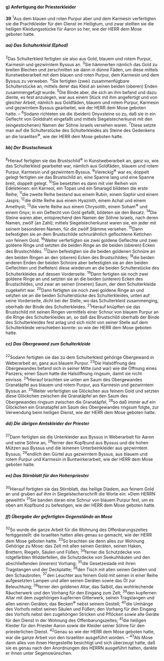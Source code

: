 #### g) Anfertigung der Priesterkleider

__39__
<sup>1</sup>Aus dem blauen und roten Purpur aber und dem Karmesin verfertigten sie die Prachtkleider für den Dienst im Heiligtum, und zwar stellten sie die heiligen Kleidungsstücke für Aaron so her, wie der HERR dem Mose geboten hatte.

##### aa) Das Schulterkleid (Ephod)

<sup>2</sup>Das Schulterkleid fertigten sie also aus Gold, blauem und rotem Purpur, Karmesin und gezwirntem Byssus an.
<sup>3</sup>Sie hämmerten nämlich das Gold zu breiten Blechen und zerschnitten sie dann in dünne Fäden, um diese mittels Kunstweberarbeit mit dem blauen und roten Purpur, dem Karmesin und dem Byssus zu verweben.
<sup>4</sup>Sie fertigten (zwei) zusammenfügbare Schulterstücke an, mittels derer das Kleid an seinen beiden (oberen) Enden zusammengefügt wurde.
<sup>5</sup>Die Binde aber, die sich an ihm befand und dazu diente, es fest anzulegen, war aus einem Stück mit ihm angefertigt und von gleicher Arbeit, nämlich aus Goldfäden, blauem und rotem Purpur, Karmesin und gezwirntem Byssus gearbeitet, wie der HERR dem Mose geboten hatte. –
<sup>6</sup>Sodann richteten sie die (beiden) Onyxsteine so zu, daß sie in ein Geflecht von Golddraht eingefaßt und mittels Siegelstecherkunst mit den (eingestochenen) Namen der Söhne Israels versehen waren.
<sup>7</sup>Diese setzte man auf die Schulterstücke des Schulterkleides als Steine des Gedenkens an die Israeliten<sup title="vgl. 28,12">&#x2732;</sup>, wie der HERR dem Mose geboten hatte.

##### bb) Der Brustschmuck

<sup>8</sup>Hierauf fertigten sie das Brustschild<sup title="oder: die Brusttasche">&#x2732;</sup> in Kunstweberarbeit an, ganz so, wie das Schulterkleid gearbeitet war, nämlich aus Goldfäden, blauem und rotem Purpur, Karmesin und gezwirntem Byssus.
<sup>9</sup>Viereckig<sup title="= quadratförmig">&#x2732;</sup> war es; doppelt gelegt fertigten sie das Brustschild an, eine Spanne lang und eine Spanne breit, doppelt gelegt.
<sup>10</sup>Sie besetzten es dann mit vier Reihen von Edelsteinen: ein Karneol, ein Topas und ein Smaragd bildeten die erste Reihe;
<sup>11</sup>die zweite Reihe bestand aus einem Rubin, einem Saphir und einem Jaspis;
<sup>12</sup>die dritte Reihe aus einem Hyazinth, einem Achat und einem Amethyst;
<sup>13</sup>die vierte Reihe aus einem Chrysolith, einem Soham<sup title="1.Mose 2,12">&#x2732;</sup> und einem Onyx; in ein Geflecht von Gold gefaßt, bildeten sie den Besatz.
<sup>14</sup>Die Steine waren aber, entsprechend den Namen der Söhne Israels, nach deren Namen, zwölf (an Zahl); mittels Siegelstecherkunst waren sie, ein jeder mit seinem besonderen Namen, für die zwölf Stämme versehen.
<sup>15</sup>Dann befestigten sie an dem Brustschilde schnurähnlich geflochtene Kettchen von feinem Gold.
<sup>16</sup>Weiter verfertigten sie zwei goldene Geflechte und zwei goldene Ringe und setzten die beiden Ringe an die beiden (oberen) Ecken des Brustschildes.
<sup>17</sup>Dann befestigten sie die beiden goldenen Schnüre an den beiden Ringen an den (oberen) Ecken des Brustschildes;
<sup>18</sup>die beiden anderen Enden der beiden Schnüre aber befestigten sie an den beiden Geflechten und (hefteten) diese wiederum an die beiden Schulterstücke des Schulterkleides auf dessen Vorderseite.
<sup>19</sup>Dann fertigten sie noch zwei goldene Ringe an und setzten sie an die beiden (unteren) Ecken des Brustschildes, und zwar an seinen (inneren) Saum, der dem Schulterkleide zugekehrt war.
<sup>20</sup>Dann fertigten sie noch zwei goldene Ringe an und setzten sie an die beiden Schulterstücke des Schulterkleides, unten auf seine Vorderseite, dicht bei der Stelle, wo das Schulterkleid zusammenging, oberhalb der Binde des Schulterkleides.
<sup>21</sup>Hierauf knüpften sie das Brustschild mit seinen Ringen vermittels einer Schnur von blauem Purpur an die Ringe des Schulterkleides an, so daß das Brustschild oberhalb der Binde des Schulterkleides fest anlag und sich nicht von seiner Stelle auf dem Schulterkleide verschieben konnte: so wie der HERR dem Mose geboten hatte.

##### cc) Das Obergewand zum Schulterkleide

<sup>22</sup>Sodann fertigten sie das zu dem Schulterkleid gehörige Obergewand in Weberarbeit an, ganz aus blauem Purpur.
<sup>23</sup>Die Halsöffnung des Obergewandes befand sich in seiner Mitte (und war) wie die Öffnung eines Panzers; einen Saum hatte die Halsöffnung ringsum, damit sie nicht einrisse.
<sup>24</sup>Hierauf brachten sie unten am Saum des Obergewandes Granatäpfel aus blauem und rotem Purpur, aus Karmesin und gezwirntem Byssus an.
<sup>25</sup>Weiter verfertigten sie Glöckchen aus feinem Gold und setzten diese Glöckchen zwischen die Granatäpfel an den Saum des Obergewandes ringsum zwischen die Granatäpfel,
<sup>26</sup>so daß immer auf ein Glöckchen ein Granatapfel am Saum des Obergewandes ringsum folgte, zur Verwendung beim heiligen Dienst, wie der HERR dem Mose geboten hatte.

##### dd) Die übrigen Amtskleider der Priester

<sup>27</sup>Dann fertigten sie die Unterkleider aus Byssus in Weberarbeit für Aaron und seine Söhne an,
<sup>28</sup>ferner den Kopfbund aus Byssus und die hohen Mützen aus Byssus und die leinenen Unterbeinkleider aus gezwirntem Byssus;
<sup>29</sup>endlich den Gürtel aus gezwirntem Byssus, aus blauem und rotem Purpur und Karmesin in Buntwirkerarbeit, wie der HERR dem Mose geboten hatte.

##### ee) Das Stirnblatt für den Hohenpriester

<sup>30</sup>Hierauf fertigten sie das Stirnblatt, das heilige Diadem, aus feinem Gold an und gruben auf ihm in Siegelstecherschrift die Worte ein: »Dem HERRN geweiht!«
<sup>31</sup>Sie banden daran eine Schnur von blauem Purpur fest, um es oben am Kopfbund zu befestigen, wie der HERR dem Mose geboten hatte.

##### ff) Übergabe der gefertigten Gegenstände an Mose

<sup>32</sup>So wurde die ganze Arbeit für die Wohnung des Offenbarungszeltes fertiggestellt: die Israeliten hatten alles genau so gemacht, wie der HERR dem Mose geboten hatte.
<sup>33</sup>So brachten sie denn alles zur Wohnung Gehörige zu Mose: das Zelt mit allen seinen Geräten, seinen Haken, Brettern, Riegeln, Säulen und Füßen;
<sup>34</sup>ferner die Schutzdecke von rotgefärbten Widderfellen, die Schutzdecke von Seekuhhäuten und den abschließenden (inneren) Vorhang;
<sup>35</sup>die Gesetzeslade mit ihren Tragstangen und der Deckplatte;
<sup>36</sup>den Tisch mit allen seinen Geräten und den Schaubroten;
<sup>37</sup>den Leuchter aus feinem Gold mit seinen in einer Reihe aufgesetzten Lampen und allen seinen Geräten sowie das Öl zur Beleuchtung;
<sup>38</sup>ferner den goldenen Altar, das Salböl, das wohlriechende Räucherwerk und den Vorhang für den Eingang zum Zelt;
<sup>39</sup>den kupfernen Altar mit dem zugehörigen kupfernen Gitterwerk, seinen Tragstangen und allen seinen Geräten; das Becken<sup title="oder: den Kessel">&#x2732;</sup> nebst seinem Gestell;
<sup>40</sup>die Umhänge des Vorhofs nebst seinen Säulen und Füßen; den Vorhang für den Eingang des Vorhofs nebst den zugehörigen Stricken und Pflöcken sowie alle Geräte für den Dienst in der Wohnung des Offenbarungszeltes;
<sup>41</sup>die heiligen Kleider für den Priester Aaron sowie die Kleider seiner Söhne für den priesterlichen Dienst.
<sup>42</sup>Genau so wie der HERR dem Mose geboten hatte, war die ganze Arbeit von den Israeliten ausgeführt worden. –
<sup>43</sup>Als Mose dann alles von ihnen Hergestellte besichtigt und sich überzeugt hatte, daß sie es genau nach den Anordnungen des HERRN ausgeführt hatten, dankte er ihnen unter Segenswünschen.